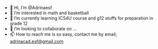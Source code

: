 - 👋 Hi, I’m @Adrinaesf
- 👀 I’m interested in math and basketball
- 🌱 I’m currently learning ICS4U course and g12 stuffs for preparation in grade 12 
- 💞️ I’m looking to collaborate on ...
- 📫 How to reach me is so easy, contact me by email; adrinacad.esf@gmail.com

<!---
Adrinaesf/Adrinaesf is a ✨ special ✨ repository because its `README.md` (this file) appears on your GitHub profile.
You can click the Preview link to take a look at your changes.
--->
